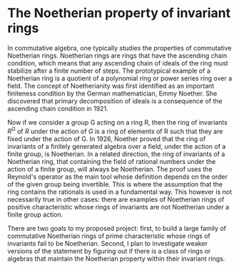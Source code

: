 # The Noetherian property of invariant rings

In commutative algebra, one typically studies the properties of commutative Noetherian rings. Noetherian rings are rings that have the ascending chain condition, which means that any ascending chain of ideals of the ring must stabilize after a finite number of steps. The prototypical example of a Noetherian ring is a quotient of a polynomial ring or power series ring over a field. The concept of Noetherianity was first identified as an important finiteness condition by the German mathematician, Emmy Noether. She discovered that primary decomposition of ideals is a consequence of the ascending chain condition in 1921. 

Now if we consider a group G acting on a ring R, then the ring of invariants $R^G$ of $R$ under the action of $G$ is a ring of elements of R such that they are fixed under the action of G. In 1926, Noether proved that the ring of invariants of a finitely generated algebra over a field, under the action of a finite group, is Noetherian. In a related direction, the ring of invariants of a Noetherian ring, that containing the field of rational numbers under the action of a finite group, will always be Noetherian. The proof uses the Reynold's operator as the main tool whose definition depends on the order of the given group being invertible. This is where the assumption that the ring contains the rationals is used in a fundamental way. This however is not necessarily true in other cases: there are examples of Noetherian rings of positive characteristic whose rings of invariants are not Noetherian under a finite group action. 

There are two goals to my proposed project: first, to build a large family of commutative Noetherian rings of prime characteristic whose rings of invariants fail to be Noetherian. Second, I plan to investigate weaker versions of the statement by figuring out if there is a class of rings or algebras that maintain the Noetherian property within their invariant rings. 
